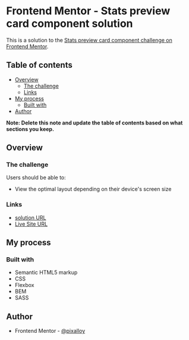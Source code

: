 # Frontend Mentor - Stats preview card component solution

This is a solution to the [Stats preview card component challenge on Frontend Mentor](https://www.frontendmentor.io/challenges/stats-preview-card-component-8JqbgoU62).

## Table of contents

- [Overview](#overview)
  - [The challenge](#the-challenge)
  - [Links](#links)
- [My process](#my-process)
  - [Built with](#built-with)
- [Author](#author)

**Note: Delete this note and update the table of contents based on what sections you keep.**

## Overview

### The challenge

Users should be able to:

- View the optimal layout depending on their device's screen size

### Links

- [solution URL](https://www.frontendmentor.io/solutions/stats-preview-card-component-using-sass-and-bem-ioYGVzN62)
- [Live Site URL](https://pixalloy.github.io/Stats-preview-card-component/)

## My process

### Built with

- Semantic HTML5 markup
- CSS
- Flexbox
- BEM
- SASS

## Author

- Frontend Mentor - [@pixalloy](https://www.frontendmentor.io/profile/pixalloy)
